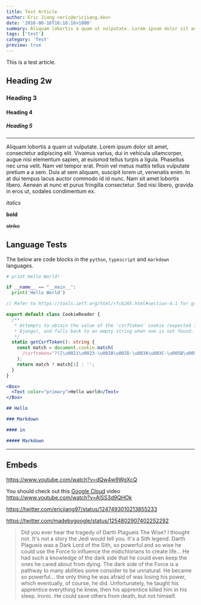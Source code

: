 ```yaml
---
title: Test Article
author: Eric Jiang <eric@ericjiang.dev>
date: '2016-06-16T16:16:16+1000'
summary: Aliquam lobortis a quam ut vulputate. Lorem ipsum dolor sit amet, consectetur adipiscing elit. Vivamus varius, dui in vehicula ullamcorper, augue nisi elementum sapien, at euismod tellus turpis a ligula. Phasellus nec urna velit. Nam vel tempor erat. Proin vel metus mattis tellus vulputate pretium a a sem. Duis at sem aliquam, suscipit lorem ut, venenatis enim. In at dui tempus lacus auctor commodo id id nunc.
tags: ['test']
category: 'Test'
preview: true
---
```


This is a test article.

<!-- html block comment -->

## Heading 2w

### Heading 3

#### Heading 4

##### Heading 5

---

Aliquam lobortis a quam ut vulputate. Lorem ipsum dolor sit amet, consectetur adipiscing elit. Vivamus varius, dui in vehicula ullamcorper, augue nisi elementum sapien, at euismod tellus turpis a ligula. Phasellus nec urna velit. Nam vel tempor erat. Proin vel metus mattis tellus vulputate pretium a a sem. Duis at sem aliquam, suscipit lorem ut, venenatis enim. In at dui tempus lacus auctor commodo id id nunc. Nam sit amet lobortis libero. Aenean at nunc et purus fringilla consectetur. Sed nisi libero, gravida in eros ut, sodales condimentum ex.

_italics_

**bold**

~~strike~~

## Language Tests

The below are code blocks in the `python`, `typescript` and `markdown` languages.

```python
# print Hello World!

if __name__ == "__main__":
  print('Hello World')
```

```typescript
// Refer to https://tools.ietf.org/html/rfc6265.html#section-4.1 for grammar

export default class CookieReader {
  /**
   * Attempts to obtain the value of the 'csrftoken' cookie (expected from
   * Django), and falls back to an empty string when one is not found.
   */
  static getCsrfToken(): string {
    const match = document.cookie.match(
      /csrftoken="?([\u0021\u0023-\u002B\u002D-\u003A\u003C-\u005B\u005D-\u007E]*)"?/,
    );
    return match ? match[1] : '';
  }
}
```

```jsx
<Box>
  <Text color="primary">Hello world</Text>
</Box>
```

```markdown
## Hello

### Markdown

#### in

##### Markdown
```

---

## Embeds

https://www.youtube.com/watch?v=dQw4w9WgXcQ

You should check out this [Google Cloud](https://cloud.google.com) video https://www.youtube.com/watch?v=AlSS3d9QHOk

https://twitter.com/ericjiang97/status/1247493010213855233

https://twitter.com/madebygoogle/status/1254802907402252292

> Did you ever hear the tragedy of Darth Plagueis The Wise? I thought not. It's not a story the Jedi would tell you. It's a Sith legend. Darth Plagueis was a Dark Lord of the Sith, so powerful and so wise he could use the Force to influence the midichlorians to create life… He had such a knowledge of the dark side that he could even keep the ones he cared about from dying. The dark side of the Force is a pathway to many abilities some consider to be unnatural. He became so powerful… the only thing he was afraid of was losing his power, which eventually, of course, he did. Unfortunately, he taught his apprentice everything he knew, then his apprentice killed him in his sleep. Ironic. He could save others from death, but not himself.
